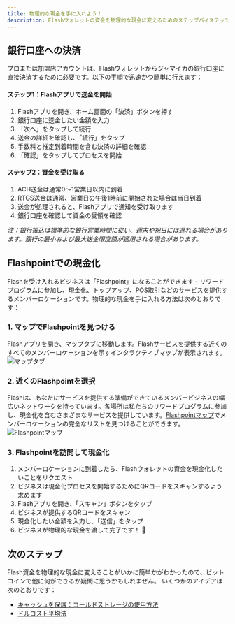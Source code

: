 ```yaml
---
title: 物理的な現金を手に入れよう！
description: Flashウォレットの資金を物理的な現金に変えるためのステップバイステップガイド。
---
```


## 銀行口座への決済

プロまたは加盟店アカウントは、Flashウォレットからジャマイカの銀行口座に直接決済するために必要です。以下の手順で迅速かつ簡単に行えます：

#### ステップ1：Flashアプリで送金を開始

1. Flashアプリを開き、ホーム画面の「決済」ボタンを押す
2. 銀行口座に送金したい金額を入力
3. 「次へ」をタップして続行
4. 送金の詳細を確認し、「続行」をタップ
5. 手数料と推定到着時間を含む決済の詳細を確認
6. 「確認」をタップしてプロセスを開始

#### ステップ2：資金を受け取る

1. ACH送金は通常0〜1営業日以内に到着
2. RTGS送金は通常、営業日の午後1時前に開始された場合は当日到着
3. 送金が処理されると、Flashアプリで通知を受け取ります
4. 銀行口座を確認して資金の受領を確認

_注：銀行振込は標準的な銀行営業時間に従い、週末や祝日には遅れる場合があります。銀行の最小および最大送金限度額が適用される場合があります。_

## Flashpointでの現金化

Flashを受け入れるビジネスは「Flashpoint」になることができます - リワードプログラムに参加し、現金化、トップアップ、POS取引などのサービスを提供するメンバーロケーションです。物理的な現金を手に入れる方法は次のとおりです：

### 1. マップでFlashpointを見つける

Flashアプリを開き、マップタブに移動します。Flashサービスを提供する近くのすべてのメンバーロケーションを示すインタラクティブマップが表示されます。
![マップタブ](/images/badges/png/Screenshot-map.png)

### 2. 近くのFlashpointを選択

Flashは、あなたにサービスを提供する準備ができているメンバービジネスの幅広いネットワークを持っています。各場所は私たちのリワードプログラムに参加し、現金化を含むさまざまなサービスを提供しています。[Flashpointマップ](https://flashpoint.flashapp.me)でメンバーロケーションの完全なリストを見つけることができます。
![Flashpointマップ](https://external-content.duckduckgo.com/iu/?u=https%3A%2F%2Fwww.lockedownseo.com%2Fwp-content%2Fuploads%2F2013%2F11%2Fadd-map-marker-google-maps.jpg&f=1&nofb=1&ipt=1e0378994a52e5316b86d378b31f725668d627bdfaffbaaf2d5f41a8d6777126&ipo=images)

### 3. Flashpointを訪問して現金化

1. メンバーロケーションに到着したら、Flashウォレットの資金を現金化したいことをリクエスト
2. ビジネスは現金化プロセスを開始するためにQRコードをスキャンするよう求めます
3. Flashアプリを開き、「スキャン」ボタンをタップ
4. ビジネスが提供するQRコードをスキャン
5. 現金化したい金額を入力し、「送信」をタップ
6. ビジネスが物理的な現金を渡して完了です！ 🤙

## 次のステップ

Flash資金を物理的な現金に変えることがいかに簡単かがわかったので、ビットコインで他に何ができるか疑問に思うかもしれません。
いくつかのアイデアは次のとおりです：

-   [キャッシュを保護：コールドストレージの使用方法](guides/sweep-to-cold-storage)
-   [ドルコスト平均法](guides/dca)